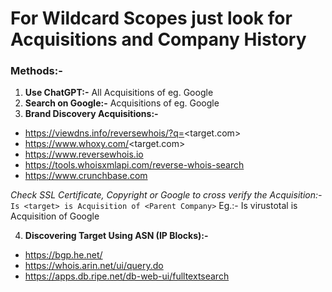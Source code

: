 # For Wildcard Scopes just look for Acquisitions and Company History


### Methods:-
1. **Use ChatGPT:-** All Acquisitions of <target> eg. Google
2. **Search on Google:-** Acquisitions of <target> eg. Google
3. **Brand Discovery Acquisitions:-**
- https://viewdns.info/reversewhois/?q=<target.com>
- https://www.whoxy.com/<target.com>
- https://www.reversewhois.io
- https://tools.whoisxmlapi.com/reverse-whois-search
- https://www.crunchbase.com

*Check SSL Certificate, Copyright or Google to cross verify the Acquisition:-*
`Is <target> is Acquisition of <Parent Company>`
Eg.:- Is virustotal is Acquisition of Google

4. **Discovering Target Using ASN (IP Blocks):-**
- https://bgp.he.net/
- https://whois.arin.net/ui/query.do
- https://apps.db.ripe.net/db-web-ui/fulltextsearch
